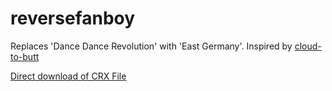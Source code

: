 # reversefanboy

Replaces 'Dance Dance Revolution' with 'East Germany'. Inspired by [cloud-to-butt](https://github.com/panicsteve/cloud-to-butt)

[Direct download of CRX File](https://github.com/azarbayejani/ddr-to-east-germany/raw/master/ddr-to-east-germany.crx)

